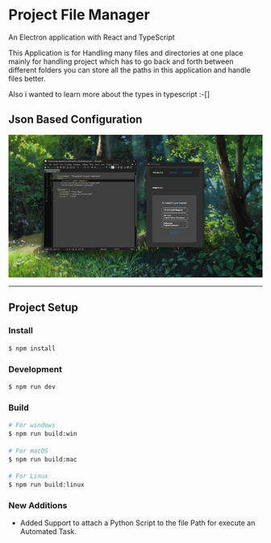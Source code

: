 # Project File Manager

An Electron application with React and TypeScript

This Application is for Handling many files and directories at one place mainly for handling
project which has to go back and forth between different folders you can store all the paths
in this application and handle files better.

Also i wanted to learn more about the types in typescript :-[]

## Json Based Configuration

<img src="./Previews/JsonPreview.png" width="1000" /><hr>

## Project Setup

### Install

```bash
$ npm install
```

### Development

```bash
$ npm run dev
```

### Build

```bash
# For windows
$ npm run build:win

# For macOS
$ npm run build:mac

# For Linux
$ npm run build:linux
```

### New Additions
* Added Support to attach a Python Script to the file Path for execute an Automated Task.
